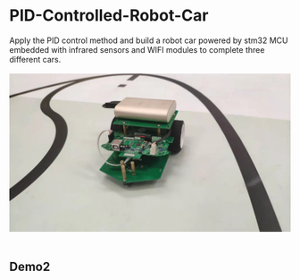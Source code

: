 # PID-Controlled-Robot-Car
Apply the PID control method and build a robot car powered by stm32 MCU embedded with infrared sensors and WIFI modules to complete three different cars. 
</br>
</br>
![robotcar](video/img1.jpg)
</br>
</br>
## Demo2


